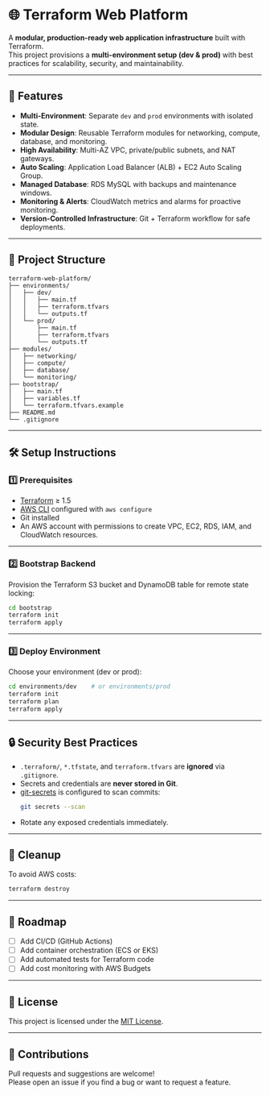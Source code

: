 # 🌐 Terraform Web Platform

A **modular, production-ready web application infrastructure** built with Terraform.  
This project provisions a **multi-environment setup (dev & prod)** with best practices for scalability, security, and maintainability.  

---

## 🚀 Features

- **Multi-Environment**: Separate `dev` and `prod` environments with isolated state.
- **Modular Design**: Reusable Terraform modules for networking, compute, database, and monitoring.
- **High Availability**: Multi-AZ VPC, private/public subnets, and NAT gateways.
- **Auto Scaling**: Application Load Balancer (ALB) + EC2 Auto Scaling Group.
- **Managed Database**: RDS MySQL with backups and maintenance windows.
- **Monitoring & Alerts**: CloudWatch metrics and alarms for proactive monitoring.
- **Version-Controlled Infrastructure**: Git + Terraform workflow for safe deployments.

---

## 📂 Project Structure

```plaintext
terraform-web-platform/
├── environments/
│   ├── dev/
│   │   ├── main.tf
│   │   ├── terraform.tfvars
│   │   └── outputs.tf
│   └── prod/
│       ├── main.tf
│       ├── terraform.tfvars
│       └── outputs.tf
├── modules/
│   ├── networking/
│   ├── compute/
│   ├── database/
│   └── monitoring/
├── bootstrap/
│   ├── main.tf
│   ├── variables.tf
│   └── terraform.tfvars.example
├── README.md
└── .gitignore
```

---

## 🛠️ Setup Instructions

### 1️⃣ Prerequisites
- [Terraform](https://developer.hashicorp.com/terraform/downloads) ≥ 1.5
- [AWS CLI](https://aws.amazon.com/cli/) configured with `aws configure`
- Git installed
- An AWS account with permissions to create VPC, EC2, RDS, IAM, and CloudWatch resources.

---

### 2️⃣ Bootstrap Backend
Provision the Terraform S3 bucket and DynamoDB table for remote state locking:
```bash
cd bootstrap
terraform init
terraform apply
```

---

### 3️⃣ Deploy Environment
Choose your environment (dev or prod):
```bash
cd environments/dev    # or environments/prod
terraform init
terraform plan
terraform apply
```

---

## 🔒 Security Best Practices
- `.terraform/`, `*.tfstate`, and `terraform.tfvars` are **ignored** via `.gitignore`.
- Secrets and credentials are **never stored in Git**.
- [git-secrets](https://github.com/awslabs/git-secrets) is configured to scan commits:
  ```bash
  git secrets --scan
  ```
- Rotate any exposed credentials immediately.

---

## 🧹 Cleanup
To avoid AWS costs:
```bash
terraform destroy
```

---

## 📝 Roadmap
- [ ] Add CI/CD (GitHub Actions)
- [ ] Add container orchestration (ECS or EKS)
- [ ] Add automated tests for Terraform code
- [ ] Add cost monitoring with AWS Budgets

---

## 📜 License
This project is licensed under the [MIT License](LICENSE).

---

## 🙌 Contributions
Pull requests and suggestions are welcome!  
Please open an issue if you find a bug or want to request a feature.
